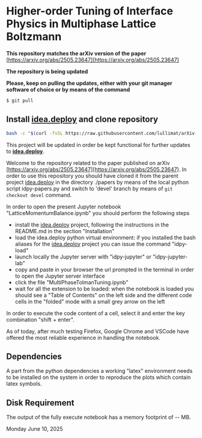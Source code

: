 # Higher-order Tuning of Interface Physics in Multiphase Lattice Boltzmann

**This repository matches the arXiv version of the paper** [https://arxiv.org/abs/2505.23647](https://arxiv.org/abs/2505.23647)

**The repository is being updated**

**Please, keep on pulling the updates, either with your git manager software of choice or by means of the command**
```bash
$ git pull
```
## Install [idea.deploy](https://github.com/lullimat/idea.deploy) and clone repository
```bash
bash -c "$(curl -fsSL https://raw.githubusercontent.com/lullimat/arXiv-2505.23647/refs/heads/main/install.sh)"
```

This project will be updated in order be kept functional for further updates to [**idea.deploy**](https://github.com/lullimat/idea.deploy).

Welcome to the repository related to the paper published on arXiv [https://arxiv.org/abs/2505.23647](https://arxiv.org/abs/2505.23647). In order to use this repository you should have cloned it from the parent project [idea.deploy](https://github.com/lullimat/idea.deploy) in the directory ./papers by means of the local python script idpy-papers.py and switch to 'devel' branch by means of `git checkout devel` command.

In order to open the present Jupyter notebook "LatticeMomentumBalance.ipynb" you should perform the following steps
- install the [idea.deploy](https://github.com/lullimat/idea.deploy) project, following the instructions in the README.md in the section "Installation"
- load the idea.deploy python virtual environment: if you installed the bash aliases for the [idea.deploy](https://github.com/lullimat/idea.deploy) project you can issue the command "idpy-load"
- launch locally the Jupyter server with "idpy-jupyter" or "idpy-jupyter-lab"
- copy and paste in your browser the url prompted in the terminal in order to open the Jupyter server interface
- click the file "MultiPhaseTolmanTuning.ipynb"
- wait for all the extension to be loaded: when the notebook is loaded you should see a "Table of Contents" on the left side and the different code cells in the "folded" mode with a small grey arrow on the left

In order to execute the code content of a cell, select it and enter the key combination "shift + enter".

As of today, after much testing Firefox, Google Chrome and VSCode have offered the most reliable experience in handling the notebook.

## Dependencies

A part from the python dependencies a working "latex" environment needs to be installed on the system in order to reproduce the plots which contain latex symbols.

## Disk Requirement
The output of the fully execute notebook has a memory footprint of -- MB.

Monday June 10, 2025